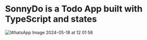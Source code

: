 # SonnyDo is a Todo App built with TypeScript and states
![WhatsApp Image 2024-05-18 at 12 01 58](https://github.com/Sonnysam/sonny-do/assets/80902426/2c64f825-293a-4a9e-8995-db5f7684d112)
